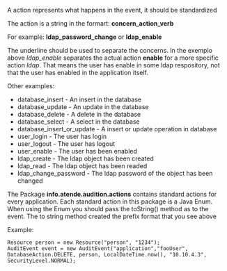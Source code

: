 A action represents what happens in the event, it should be standardized

The action is a string in the formart: **concern_action_verb**

For example: **ldap_password_change** or **ldap_enable**

The underline should be used to separate the concerns. In the exemplo above *ldap_enable* separates the actual action **enable** for a more specific
action *ldap*. That means the user has enable in some ldap respository, not that the user has enabled in the application itself.

Other examples:

* database_insert - An insert in the database
* database_update - An update in the database
* database_delete - A delete in the database
* database_select - A select in the database
* database_insert_or_update - A insert or update operation in database
* user_login - The user has login
* user_logout - The user has logout
* user_enable - The user has been enabled
* ldap_create - The ldap object has been created
* ldap_read - The ldap object has been readed
* ldap_change_password - The ldap password of the object has been changed

The Package **info.atende.audition.actions** contains standard actions for every application.
Each standard action in this package is a Java Enum. When using the Enum you should pass the toString() method as
to the event. The to string method created the prefix format that you see above

Example: 
    
    Resource person = new Resource("person", "1234");
    AuditEvent event = new AuditEvent("application","fooUser", DatabaseAction.DELETE, person, LocalDateTime.now(), "10.10.4.3", SecurityLevel.NORMAL);